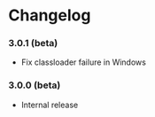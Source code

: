# Changelog

### 3.0.1 (beta)
* Fix classloader failure in Windows

### 3.0.0 (beta)
* Internal release